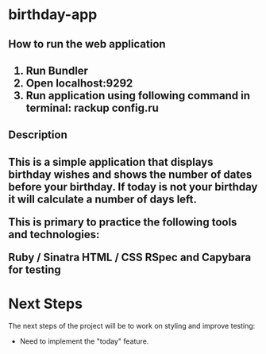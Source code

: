 # birthday-app

<h2> How to run the web application <h2>

1. Run Bundler
2. Open localhost:9292
3. Run application using following command in terminal:
   rackup config.ru

<h2> Description <h2> 

This is a simple application that displays birthday wishes and shows the number of dates before your birthday. If today is not your birthday it will calculate a number of days left.

This is primary to practice the following tools and technologies:

Ruby / Sinatra
HTML / CSS
RSpec and Capybara for testing
   
<h1> Next Steps </h1>
   
The next steps of the project will be to work on styling and improve testing:
   
   - Need to implement the "today" feature. 
